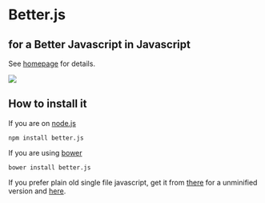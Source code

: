 # Better.js
## for a Better Javascript in Javascript 

See [homepage](http://betterjs.org) for details.

<img src="https://cloud.githubusercontent.com/assets/252962/2690780/1cf3c254-c362-11e3-876a-ec5a46ebae2b.png"/> 

## How to install it

If you are on [node.js](http://nodejs.org)

```
npm install better.js
```

If you are using [bower](http://bower.io)

```
bower install better.js
```

If you prefer plain old single file javascript, get it from
[there](https://raw.github.com/jeromeetienne/better.js/master/build/better.js) for a unminified version and 
[here](https://raw.github.com/jeromeetienne/better.js/master/build/better.min.js).

